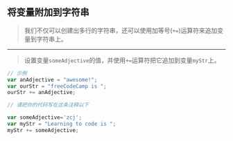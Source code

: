 ## 将变量附加到字符串

> 我们不仅可以创建出多行的字符串，还可以使用加等号(`+=`)运算符来追加变量到字符串上。

---

> 设置变量`someAdjective`的值，并使用`+=`运算符把它追加到变量`myStr`上。

```js
// 示例
var anAdjective = "awesome!";
var ourStr = "freeCodeCamp is ";
ourStr += anAdjective;

// 请把你的代码写在这条注释以下

var someAdjective='zcj';
var myStr = "Learning to code is ";
myStr += someAdjective;
```

